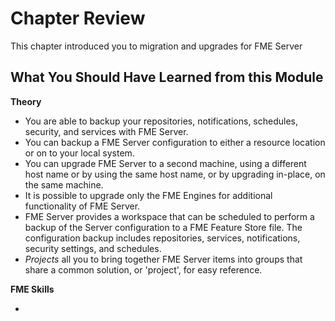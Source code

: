 # Chapter Review #

This chapter introduced you to migration and upgrades for FME Server

## What You Should Have Learned from this Module ##

**Theory**

- You are able to backup your repositories, notifications, schedules, security, and services with FME Server.
- You can backup a FME Server configuration to either a resource location or on to your local system.
- You can upgrade FME Server to a second machine, using a different host name or by using the same host name, or by upgrading in-place, on the same machine.
- It is possible to upgrade only the FME Engines for additional functionality of FME Server.
- FME Server provides a workspace that can be scheduled to perform a backup of the Server configuration to a FME Feature Store file. The configuration backup includes repositories, services, notifications, security settings, and schedules.
- *Projects* all you to bring together FME Server items into groups that share a common solution, or 'project', for easy reference.

**FME Skills**

-
